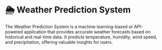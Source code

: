 # 🌦️ Weather Prediction System 
The Weather Prediction System is a machine learning-based or API-powered application that provides accurate weather forecasts based on historical and real-time data. It predicts temperature, humidity, wind speed, and precipitation, offering valuable insights for users.
